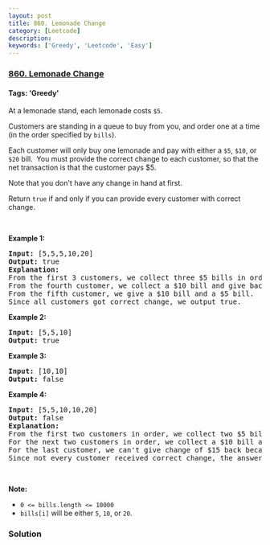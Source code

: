 ```yaml
---
layout: post
title: 860. Lemonade Change
category: [Leetcode]
description: 
keywords: ['Greedy', 'Leetcode', 'Easy']
---
```

### [860. Lemonade Change](https://leetcode.com/problems/lemonade-change)

#### Tags: 'Greedy'

<div class="content__u3I1 question-content__JfgR"><div><p>At a lemonade stand, each lemonade costs <code>$5</code>. </p>
<p>Customers are standing in a queue to buy from you, and order one at a time (in the order specified by <code>bills</code>).</p>
<p>Each customer will only buy one lemonade and pay with either a <code>$5</code>, <code>$10</code>, or <code>$20</code> bill.  You must provide the correct change to each customer, so that the net transaction is that the customer pays $5.</p>
<p>Note that you don't have any change in hand at first.</p>
<p>Return <code>true</code> if and only if you can provide every customer with correct change.</p>
<p> </p>
<div>
<p><strong>Example 1:</strong></p>
<pre><strong>Input: </strong><span id="example-input-1-1">[5,5,5,10,20]</span>
<strong>Output: </strong><span id="example-output-1">true</span>
<strong>Explanation: </strong>
From the first 3 customers, we collect three $5 bills in order.
From the fourth customer, we collect a $10 bill and give back a $5.
From the fifth customer, we give a $10 bill and a $5 bill.
Since all customers got correct change, we output true.
</pre>
<div>
<p><strong>Example 2:</strong></p>
<pre><strong>Input: </strong><span id="example-input-2-1">[5,5,10]</span>
<strong>Output: </strong><span id="example-output-2">true</span>
</pre>
<div>
<p><strong>Example 3:</strong></p>
<pre><strong>Input: </strong><span id="example-input-3-1">[10,10]</span>
<strong>Output: </strong><span id="example-output-3">false</span>
</pre>
<div>
<p><strong>Example 4:</strong></p>
<pre><strong>Input: </strong><span id="example-input-4-1">[5,5,10,10,20]</span>
<strong>Output: </strong><span id="example-output-4">false</span>
<strong>Explanation: </strong>
From the first two customers in order, we collect two $5 bills.
For the next two customers in order, we collect a $10 bill and give back a $5 bill.
For the last customer, we can't give change of $15 back because we only have two $10 bills.
Since not every customer received correct change, the answer is false.
</pre>
<p> </p>
<p><strong><span>Note:</span></strong></p>
<ul>
<li><code>0 &lt;= bills.length &lt;= 10000</code></li>
<li><code>bills[i]</code> will be either <code>5</code>, <code>10</code>, or <code>20</code>.</li>
</ul>
</div>
</div>
</div>
</div>
</div></div>

### Solution
